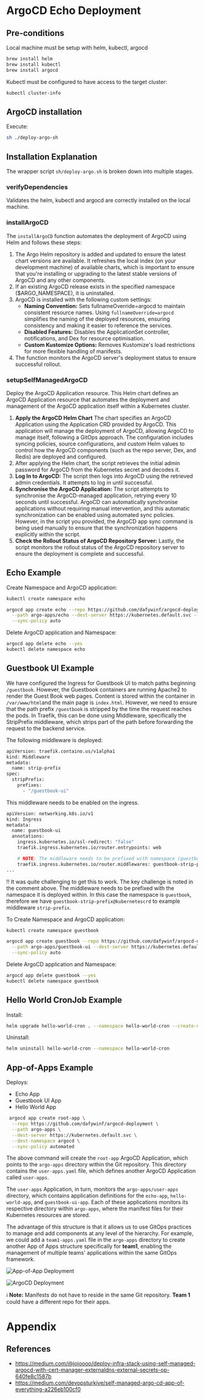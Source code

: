 # ArgoCD Echo Deployment

## Pre-conditions

Local machine must be setup with helm, kubectl, argocd

```bash
brew install helm
brew install kubectl
brew install argocd
```

Kubectl must be configured to have access to the target cluster:

```bash
kubectl cluster-info
```

## ArgoCD installation

Execute:

```bash
sh ./deploy-argo-sh
```

## Installation Explanation

The wrapper script `sh/deploy-argo.sh` is broken down into multiple stages.

### verifyDependencies

Validates the helm, kubectl and argocd are correctly installed on the local machine.

### installArgoCD

The `installArgoCD` function automates the deployment of ArgoCD using Helm and follows these steps:

1. The Argo Helm repository is added and updated to ensure the latest chart versions are available. It refreshes the
   local index (on your development machine) of available charts, which is important to ensure that you're installing or
   upgrading to the latest
   stable versions of ArgoCD and any other components.
2. If an existing ArgoCD release exists in the specified namespace ($ARGO_NAMESPACE), it is uninstalled.
3. ArgoCD is installed with the following custom settings:
    * **Naming Convention:** Sets fullnameOverride=argocd to maintain consistent resource names. Using
      `fullnameOverride=argocd` simplifies the naming of the deployed resources, ensuring consistency and making it
      easier to reference the services.
    * **Disabled Features:** Disables the ApplicationSet controller, notifications, and Dex for resource optimisation.
    * **Custom Kustomize Options:** Removes Kustomize's load restrictions for more flexible handling of manifests.
4. The function monitors the ArgoCD server's deployment status to ensure successful rollout.

### setupSelfManagedArgoCD

Deploy the ArgoCD Application resource. This Helm chart defines an ArgoCD Application resource that automates the
deployment and management of the ArgoCD application itself within a Kubernetes cluster.

1. **Apply the ArgoCD Helm Chart** The chart specifies an ArgoCD Application using the Application CRD provided by
   ArgoCD. This application will manage the deployment of ArgoCD, allowing ArgoCD to manage itself, following a GitOps
   approach. The configuration includes syncing policies, source configurations, and custom Helm values to control how
   the ArgoCD components (such as the repo server, Dex, and Redis) are deployed and configured.
2. After applying the Helm chart, the script retrieves the initial admin password for ArgoCD from the Kubernetes secret
   and decodes it.
3. **Log In to ArgoCD:** The script then logs into ArgoCD using the retrieved admin credentials. It attempts to log in
   until successful.
4. **Synchronise the ArgoCD Application:** The script attempts to synchronise the ArgoCD-managed application, retrying
   every 10 seconds until successful. ArgoCD can automatically synchronise applications without requiring manual
   intervention, and this automatic synchronization can be enabled using automated sync policies. However, in the script
   you provided, the ArgoCD app sync command is being used manually to ensure that the synchronization happens
   explicitly within the script.
5. **Check the Rollout Status of ArgoCD Repository Server:** Lastly, the script monitors the rollout status of the
   ArgoCD repository server to ensure the deployment is complete and successful.

## Echo Example

Create Namespace and ArgoCD application:

```bash
kubectl create namespace echo

argocd app create echo --repo https://github.com/dafywinf/argocd-deployment.git \
  --path argo-apps/echo --dest-server https://kubernetes.default.svc --dest-namespace echo \
  --sync-policy auto
```

Delete ArgoCD application and Namespace:

```bash
argocd app delete echo --yes
kubectl delete namespace echo
```

## Guestbook UI Example

We have configured the Ingress for Guestbook UI to match paths beginning `/guestbook`. However, the Guestbook containers
are running Apache2 to render the Guest Book web pages. Content is stored within the container in `/var/www/html`and
the main page is `index.html`. However, we need to ensure that the path prefix `/guestbook` is stripped by the time the
request reaches the pods. In Traefik, this can be done using Middleware, specifically the StripPrefix middleware, which
strips part of the path before forwarding the request to the backend service.

The following middleware is deployed:

```bash
apiVersion: traefik.containo.us/v1alpha1
kind: Middleware
metadata:
  name: strip-prefix
spec:
  stripPrefix:
    prefixes:
      - "/guestbook-ui"
```

This middleware needs to be enabled on the ingress.

```bash
apiVersion: networking.k8s.io/v1
kind: Ingress
metadata:
  name: guestbook-ui
  annotations:
    ingress.kubernetes.io/ssl-redirect: "false"
    traefik.ingress.kubernetes.io/router.entrypoints: web

    # NOTE: The middleware needs to be prefixed with namespace (guestbook) unless in default
    traefik.ingress.kubernetes.io/router.middlewares: guestbook-strip-prefix@kubernetescrd
...
```

‼️ It was quite challenging to get this to work. The key challenge is noted in the comment above. The
middleware needs to be prefixed with the namespace it is deployed within. In this case the namespace is `guestbook`,
therefore we have `guestbook-strip-prefix@kubernetescrd` to example middleware `strip-prefix`.

To Create Namespace and ArgoCD application:

```bash
kubectl create namespace guestbook

argocd app create guestbook --repo https://github.com/dafywinf/argocd-deployment.git \
  --path argo-apps/guestbook-ui --dest-server https://kubernetes.default.svc --dest-namespace guestbook \
  --sync-policy auto
```

Delete ArgoCD application and Namespace:

```bash
argocd app delete guestbook --yes
kubectl delete namespace guestbook
```

## Hello World CronJob Example

Install:

```bash
helm upgrade hello-world-cron . --namespace hello-world-cron --create-namespace --install
```

Uninstall:

```bash
helm uninstall hello-world-cron --namespace hello-world-cron
```

## App-of-Apps Example

Deploys:

* Echo App
* Guestbook UI App
* Hello World App

```bash
 argocd app create root-app \
  --repo https://github.com/dafywinf/argocd-deployment \
  --path argo-apps \
  --dest-server https://kubernetes.default.svc \
  --dest-namespace argocd \
  --sync-policy automated
```

The above command will create the `root-app` ArgoCD Application, which points to the `argo-apps` directory within the
Git repository. This directory contains the `user-apps.yaml` file, which defines another ArgoCD Application called
`user-apps`.

The `user-apps` Application, in turn, monitors the `argo-apps/user-apps` directory, which contains application
definitions for the `echo-app`, `hello-world-app`, and `guestbook-ui-app`. Each of these applications monitors its
respective directory within `argo-apps`, where the manifest files for their Kubernetes resources are stored.

The advantage of this structure is that it allows us to use GitOps practices to manage and add components at any level
of the hierarchy. For example, we could add a `team1-apps.yaml` file in the `argo-apps` directory to create another App
of Apps structure specifically for **team1**, enabling the management of multiple teams' applications within the same
GitOps framework.

![App-of-App Deployment](./documentation/diagrams/app-of-apps-deployment.png "App-of-App Deployment")

![ArgoCD Deployment](./documentation/diagrams/argocd-deployment.png "ArgoCD Deployment")

ℹ️ **Note:** Manifests do not have to reside in the same Git repository. **Team 1** could have a different repo for
their apps.

# Appendix

## References

* https://medium.com/@jojoooo/deploy-infra-stack-using-self-managed-argocd-with-cert-manager-externaldns-external-secrets-op-640fe8c1587b
* https://medium.com/devopsturkiye/self-managed-argo-cd-app-of-everything-a226eb100cf0